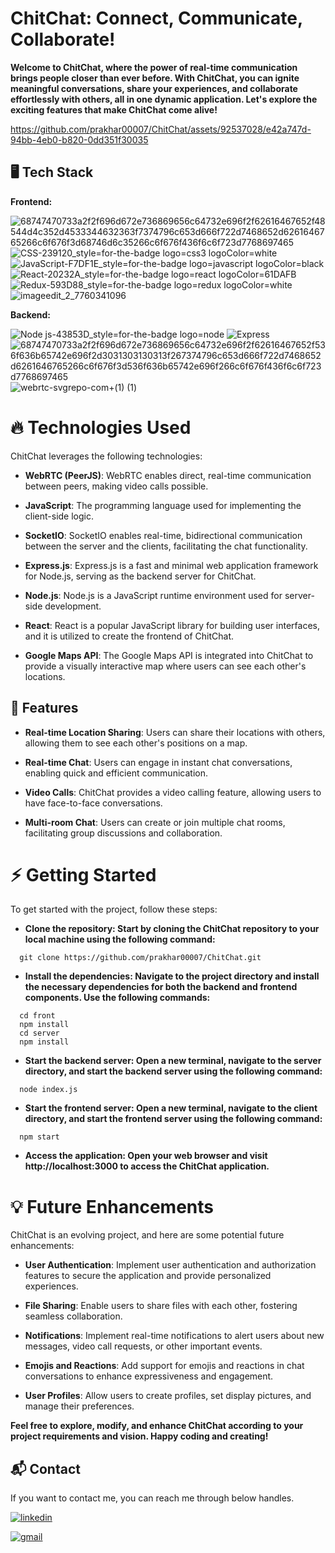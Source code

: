 #  ChitChat: Connect, Communicate, Collaborate!

**Welcome to ChitChat, where the power of real-time communication brings people closer than ever before. With ChitChat, you can ignite meaningful conversations, share your experiences, and collaborate effortlessly with others, all in one dynamic application. Let's explore the exciting features that make ChitChat come alive!**

https://github.com/prakhar00007/ChitChat/assets/92537028/e42a747d-94bb-4eb0-b820-0dd351f30035


## 🖥️ Tech Stack

**Frontend:**

![68747470733a2f2f696d672e736869656c64732e696f2f62616467652f48544d4c352d4533344632363f7374796c653d666f722d7468652d6261646765266c6f676f3d68746d6c35266c6f676f436f6c6f723d7768697465](https://github.com/prakhar00007/ChitChat/assets/92537028/e96a2859-e254-4c77-8168-b95a16fa84f0)
![CSS-239120_style=for-the-badge logo=css3 logoColor=white](https://github.com/prakhar00007/ChitChat/assets/92537028/19866a33-ef4f-41d0-80d2-de0c2b58b41a)
![JavaScript-F7DF1E_style=for-the-badge logo=javascript logoColor=black](https://github.com/prakhar00007/ChitChat/assets/92537028/05f22d6e-a47a-4bc1-a6ed-adcb0650cfff)
![React-20232A_style=for-the-badge logo=react logoColor=61DAFB](https://github.com/prakhar00007/ChitChat/assets/92537028/1d8c4af4-61ca-4fbe-af10-a0d28595eb4c)
![Redux-593D88_style=for-the-badge logo=redux logoColor=white](https://github.com/prakhar00007/ChitChat/assets/92537028/2e73858c-e119-43f5-bb16-babeba76aec4)
![imageedit_2_7760341096](https://github.com/prakhar00007/ChitChat/assets/92537028/cfd15b77-957e-4129-a46a-658ddb67c31d)

**Backend:**

![Node js-43853D_style=for-the-badge logo=node](https://github.com/prakhar00007/ChitChat/assets/92537028/a59ece39-07f7-4571-a6a5-aa1ad64c7d4e)
![Express](https://github.com/prakhar00007/ChitChat/assets/92537028/72755363-014b-4df5-8e1e-e34749025e91)
![68747470733a2f2f696d672e736869656c64732e696f2f62616467652f536f636b65742e696f2d3031303130313f267374796c653d666f722d7468652d6261646765266c6f676f3d536f636b65742e696f266c6f676f436f6c6f723d7768697465](https://github.com/prakhar00007/ChitChat/assets/92537028/97783762-d03b-4340-947d-7da15393f18e)
![webrtc-svgrepo-com+(1) (1)](https://github.com/prakhar00007/ChitChat/assets/92537028/f92fd98f-0529-4efe-b613-cf61954874d2)



# 🔥 Technologies Used

ChitChat leverages the following technologies:

- **WebRTC (PeerJS)**: WebRTC enables direct, real-time communication between peers, making video calls possible.

- **JavaScript**: The programming language used for implementing the client-side logic.

- **SocketIO**: SocketIO enables real-time, bidirectional communication between the server and the clients, facilitating the chat functionality.

- **Express.js**: Express.js is a fast and minimal web application framework for Node.js, serving as the backend server for ChitChat.

- **Node.js**: Node.js is a JavaScript runtime environment used for server-side development.

- **React**: React is a popular JavaScript library for building user interfaces, and it is utilized to create the frontend of ChitChat.

- **Google Maps API**: The Google Maps API is integrated into ChitChat to provide a visually interactive map where users can see each other's locations.

## 🚀 Features

- **Real-time Location Sharing**: Users can share their locations with others, allowing them to see each other's positions on a map.

- **Real-time Chat**: Users can engage in instant chat conversations, enabling quick and efficient communication.

- **Video Calls**: ChitChat provides a video calling feature, allowing users to have face-to-face conversations.

- **Multi-room Chat**: Users can create or join multiple chat rooms, facilitating group discussions and collaboration.

# ⚡ Getting Started

To get started with the project, follow these steps:
- **Clone the repository: Start by cloning the ChitChat repository to your local machine using the following command:**
```
  git clone https://github.com/prakhar00007/ChitChat.git
```

- **Install the dependencies: Navigate to the project directory and install the necessary dependencies for both the backend and frontend components. Use the following commands:**
```
  cd front
  npm install
  cd server
  npm install
```
- **Start the backend server: Open a new terminal, navigate to the server directory, and start the backend server using the following command:**
```
  node index.js
```
- **Start the frontend server: Open a new terminal, navigate to the client directory, and start the frontend server using the following command:**
```
  npm start
```
- **Access the application: Open your web browser and visit http://localhost:3000 to access the ChitChat application.**

# 💡 Future Enhancements

ChitChat is an evolving project, and here are some potential future enhancements:

- **User Authentication**: Implement user authentication and authorization features to secure the application and provide personalized experiences.

- **File Sharing**: Enable users to share files with each other, fostering seamless collaboration.

- **Notifications**: Implement real-time notifications to alert users about new messages, video call requests, or other important events.

- **Emojis and Reactions**: Add support for emojis and reactions in chat conversations to enhance expressiveness and engagement.

- **User Profiles**: Allow users to create profiles, set display pictures, and manage their preferences.

**Feel free to explore, modify, and enhance ChitChat according to your project requirements and vision. Happy coding and creating!**

<h2>📬 Contact</h2>

If you want to contact me, you can reach me through below handles.

[![linkedin](https://img.shields.io/badge/LinkedIn-0077B5?style=for-the-badge&logo=linkedin&logoColor=white)](https://www.linkedin.com/in/prakhar-kumar-singh)

[![gmail](https://img.shields.io/badge/Gmail-D14836?style=for-the-badge&logo=gmail&logoColor=white)](mailto:prakharrathore111@gmail.com)




